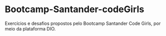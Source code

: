 # Bootcamp-Santander-codeGirls
Exercícios e desafios propostos pelo Bootcamp Santander Code Girls, por meio da plataforma DIO. 
